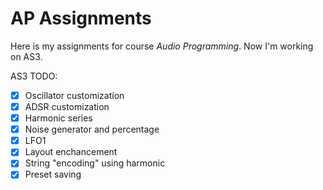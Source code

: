 # AP Assignments

Here is my assignments for course *Audio Programming*. Now I'm working on AS3.

AS3 TODO:

- [x] Oscillator customization
- [x] ADSR customization
- [x] Harmonic series
- [x] Noise generator and percentage
- [x] LFO1
- [x] Layout enchancement
- [x] String "encoding" using harmonic
- [x] Preset saving
